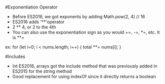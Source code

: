 #Exponentiation Operator

- Before ES2016, we got exponents by adding Math.pow(2, 4) // 16
- ES2016 adds '**'operator
- 2 ** 4, or 2 to the 4th
- You can also use the exponentiation sign as you would +=, -=, *=, etc. It is **=

ex:
for (let i=0; i < nums.length; i++) {
total **= nums[i];
}

#Includes

- Int ES2016, arrays got the include method that was previously added in ES2015 for the string method
- Good replacement for using indexOf since it directly returns a boolean
